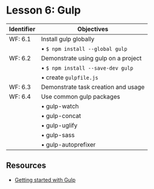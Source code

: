# Lesson 6: Gulp

Identifier   | Objectives
-------------|------------
WF: 6.1      | Install gulp globally
             | &bull; `$ npm install --global gulp`
WF: 6.2      | Demonstrate using gulp on a project
             | &bull; `$ npm install --save-dev gulp`
             | &bull; create `gulpfile.js`
WF: 6.3      | Demonstrate task creation and usage
WF: 6.4      | Use common gulp packages
             | &bull; gulp-watch
             | &bull; gulp-concat
             | &bull; gulp-uglify
             | &bull; gulp-sass
             | &bull; gulp-autoprefixer

## Resources
- [Getting started with Gulp](https://github.com/gulpjs/gulp/blob/master/docs/getting-started.md)
